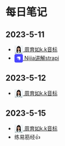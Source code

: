 <!-- https://github.com/oo7items/DailyNote/blob/main/：相对链接，仓库起始点
./strapi/2023-5-10/study.md
./assets/images/strapi-logo-dark.png 图片只能用相对链接
笔记记录说明：
1. 目录结构：日期 - 学习主题(大的模块，比如js、html、css等) - 日期(用日期区分，主要为了方便复习) - 学习内容(按照学习内容编写)
2. README: 日期 - 学习主题(折叠框，管理学习列表) - 细化学习列表(xx学习，xx进度，xx时间完成)
3. 昨天学习过的知识，今天先复习一遍，有问题或者需要优化的地方，
4. 如果是复习，将原来的整个复制过，好查看修改的地方
 -->
<!-- <img align='center' width='70' src="./assets/images/strapi-logo-dark.png"> -->
# 每日笔记
## 2023-5-11
<ul>
<li>
<a href="https://github.com/oo7items/DailyNote/blob/main/notes/周育如K.K音標/周育如K.K音标 - 目录.md"> <img align='top' src='./assets/images/周育如-h23.png'> 周育如k.k音标 </a>
</li>
<li>
<a href="https://github.com/oo7items/DailyNote/blob/main/notes/NijiaStrapi/NijiaStrapi - 目录.md"> <img align='top' src="./assets/images/strapi-h23.png"> Nijia讲解strapi </a>
</li>
</ul>

## 2023-5-12
<ul>
<li>
<a href="https://github.com/oo7items/DailyNote/blob/main/notes/周育如K.K音標/周育如K.K音标 - 目录.md"> <img align='top' src='./assets/images/周育如-h23.png'> 周育如k.k音标 </a>
</li>
</ul>

## 2023-5-15
<ul>
<li>
<a href="https://github.com/oo7items/DailyNote/blob/main/notes/周育如K.K音標/周育如K.K音标 - 目录.md"> <img align='top' src='./assets/images/周育如-h23.png'> 周育如k.k音标 </a>
</li>
<li>
练易筋经👍
</li>
</ul>



<!-- # 每日笔记
<details>
  <summary>2023-5-11</summary>
  <ul type='none'>
  <li>
    <details>
      <summary>
      <a href="https://github.com/oo7items/DailyNote/blob/main/English/周育如K.K音標/2023-5-11/study.md">
        <img align='top' src='./assets/images/周育如-h23.png'> 周育如k.k音标
      </a>
      </summary>
      <ul>
        1. xxx <br>
        2. xxx 
      </ul>
    </details>
  </li>
    <li>
    <details>
      <summary>
      <a href="https://github.com/oo7items/DailyNote/blob/main/Strapi/NijiaStrapi - Crash Course (with React & GraphQL)/2023-5-11/study.md">
        <img align='top' src="./assets/images/strapi-h23.png"> Nijia
      </a>
      </summary>
      <ul>
        1. xxx <br>
        2. xxx 
      </ul>
    </details>
  </li>
    <li>
    <details>
      <summary>
      <a href="https://github.com/oo7items/DailyNote/blob/main/ThirdPartPlugin/NijiaStrapi - Crash Course (with React & GraphQL)/2023-5-11/study.md">
        <img align='top' src="./assets/images/strapi-h23.png"> Nijia
      </a>
      </summary>
      <ul>
        1. xxx <br>
        2. xxx 
      </ul>
    </details>
  </li>
  </ul>
</details> -->

